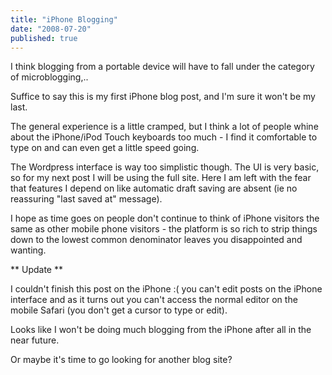 ```yaml
---
title: "iPhone Blogging"
date: "2008-07-20"
published: true
---
```


I think blogging from a portable device will have to fall under the category of microblogging,..

Suffice to say this is my first iPhone blog post, and I'm sure it won't be my last.

The general experience is a little cramped, but I think a lot of people whine about the iPhone/iPod Touch keyboards too much - I find it comfortable to type on and can even get a little speed going.

The Wordpress interface is way too simplistic though. The UI is very basic, so for my next post I will be using the full site. Here I am left with the fear that features I depend on like automatic draft saving are absent (ie no reassuring "last saved at" message).

I hope as time goes on people don't continue to think of iPhone visitors the same as other mobile phone visitors - the platform is so rich to strip things down to the lowest common denominator leaves you disappointed and wanting.

\*\* Update \*\*

I couldn't finish this post on the iPhone :( you can't edit posts on the iPhone interface and as it turns out you can't access the normal editor on the mobile Safari (you don't get a cursor to type or edit).

Looks like I won't be doing much blogging from the iPhone after all in the near future.

Or maybe it's time to go looking for another blog site?
